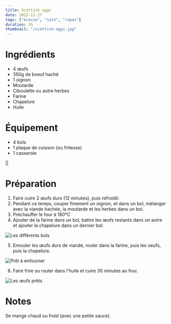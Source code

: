```yaml
---
title: Scottish eggs
date: 2022-11-27
tags: ["écosse", "salé", "repas"]
duration: 1h
thumbnail: "/scottish-eggs.jpg"
---
```


# Ingrédients

+ 4 œufs
+ 350g de boeuf haché
+ 1 oignon
+ Moutarde
+ Ciboulette ou autre herbes
+ Farine
+ Chapelure
+ Huile

# Équipement

+ 4 bols
+ 1 plaque de cuisson (ou friteuse)
+ 1 casserole

||
# Préparation

1. Faire cuire 2 œufs durs (12 minutes), puis refroidir.
2. Pendant ce temps, couper finement un oignon, et dans un bol, mélanger
avec la viande hachée, la moutarde et les herbes dans un bol.
3. Préchauffer le four à 180°C
4. Ajouter de la farine dans un bol, battre les œufs restants dans un autre
et ajouter la chapelure dans un dernier bol.

![Les différents bols](/scottish-eggs-step-4.jpg)

5. Enrouler les œufs durs de viande, rouler dans la farine, puis les oeufs,
puis la chapelure.

![Prêt à enfourner](/scottish-eggs-step-5.jpg)

6. Faire frire ou rouler dans l'huile et cuire 30 minutes au four.

![Les œufs prêts](/scottish-eggs.jpg)

# Notes

Se mange chaud ou froid (avec une petite sauce).
